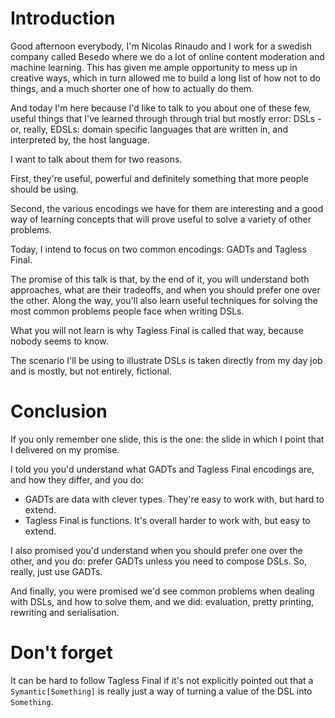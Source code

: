 # Introduction

Good afternoon everybody, I'm Nicolas Rinaudo and I work for a swedish company called Besedo where we do a lot of online content moderation and machine learning. This has given me ample opportunity to mess up in creative ways, which in turn allowed me to build a long list of how not to do things, and a much shorter one of how to actually do them.

And today I'm here because I'd like to talk to you about one of these few, useful things that I've learned through through trial but mostly error: DSLs - or, really, EDSLs: domain specific languages that are written in, and interpreted by, the host language.

I want to talk about them for two reasons.

First, they're useful, powerful and definitely something that more people should be using.

Second, the various encodings we have for them are interesting and a good way of learning concepts that will prove useful to solve a variety of other problems.

Today, I intend to focus on two common encodings: GADTs and Tagless Final.

The promise of this talk is that, by the end of it, you will understand both approaches, what are their tradeoffs, and when you should prefer one over the other.
Along the way, you'll also learn useful techniques for solving the most common problems people face when writing DSLs.

What you will not learn is why Tagless Final is called that way, because nobody seems to know.

The scenario I'll be using to illustrate DSLs is taken directly from my day job and is mostly, but not entirely, fictional.

# Conclusion

If you only remember one slide, this is the one: the slide in which I point that I delivered on my promise.

I told you you'd understand what GADTs and Tagless Final encodings are, and how they differ, and you do:
- GADTs are data with clever types. They're easy to work with, but hard to extend.
- Tagless Final is functions. It's overall harder to work with, but easy to extend.

I also promised you'd understand when you should prefer one over the other, and you do: prefer GADTs unless you need to compose DSLs. So, really, just use GADTs.

And finally, you were promised we'd see common problems when dealing with DSLs, and how to solve them, and we did: evaluation, pretty printing, rewriting and serialisation.

# Don't forget

It can be hard to follow Tagless Final if it's not explicitly pointed out that a `Symantic[Something]` is really just a way of turning a value of the DSL into `Something`.
